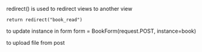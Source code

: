 redirect() is used to redirect views to another view

`return redirect("book_read")`

to update instance in form
form = BookForm(request.POST, instance=book)


to upload file from post
<form method='post' action='' class='main' enctype='multipart/form-data'>